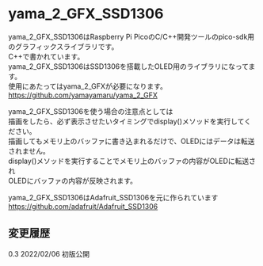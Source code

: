 # yama_2_GFX_SSD1306

yama_2_GFX_SSD1306はRaspberry Pi PicoのC/C++開発ツールのpico-sdk用のグラフィックスライブラリです。  
C++で書かれています。  
yama_2_GFX_SSD1306はSSD1306を搭載したOLED用のライブラリになってます。  
使用にあたってはyama_2_GFXが必要になります。  
<https://github.com/yamayamaru/yama_2_GFX>  
  
yama_2_GFX_SSD1306を使う場合の注意点としては  
描画をしたら、必ず表示させたいタイミングでdisplay()メソッドを実行してください。  
描画してもメモリ上のバッファに書き込まれるだけで、OLEDにはデータは転送されません。  
display()メソッドを実行することでメモリ上のバッファの内容がOLEDに転送され  
OLEDにバッファの内容が反映されます。  
  
  

yama_2_GFX_SSD1306はAdafruit_SSD1306を元に作られています  
    <https://github.com/adafruit/Adafruit_SSD1306>   
  
## 変更履歴
0.3 2022/02/06 初版公開
